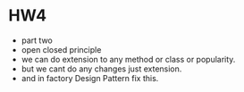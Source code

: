 # HW4
- part two
- open closed principle
- we can do extension to any method or class or popularity.
- but we cant do any changes just extension.
- and in factory Design Pattern fix this. 
